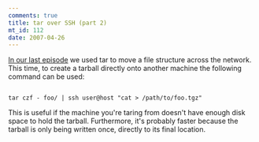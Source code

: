 ```yaml
--- 
comments: true
title: tar over SSH (part 2)
mt_id: 112
date: 2007-04-26
---
```

[In our last episode](http://dinomite.net/archives/tar-over-ssh) we used tar to move a file structure across the network.  This time, to create a tarball directly onto another machine the following command can be used:

<code>
tar czf - foo/ | ssh user@host "cat > /path/to/foo.tgz"
</code>

This is useful if the machine you're taring from doesn't have enough disk space to hold the tarball.  Furthermore, it's probably faster because the tarball is only being written once, directly to its final location.
